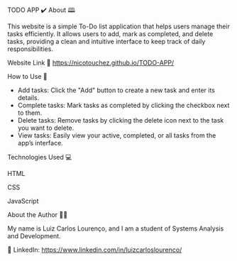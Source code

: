 TODO APP ✔️
About 🕮

This website is a simple To-Do list application that helps users manage their tasks efficiently. It allows users to add, mark as completed, and delete tasks, providing a clean and intuitive interface to keep track of daily responsibilities.

Website Link 🔗 https://nicotouchez.github.io/TODO-APP/


How to Use 🤔
- Add tasks: Click the "Add" button to create a new task and enter its details.
- Complete tasks: Mark tasks as completed by clicking the checkbox next to them.
- Delete tasks: Remove tasks by clicking the delete icon next to the task you want to delete.
- View tasks: Easily view your active, completed, or all tasks from the app’s interface.

Technologies Used 💻

HTML

CSS

JavaScript

About the Author 🧑‍💻

My name is Luiz Carlos Lourenço, and I am a student of Systems Analysis and Development.

👤 LinkedIn:  https://www.linkedin.com/in/luizcarloslourenco/
